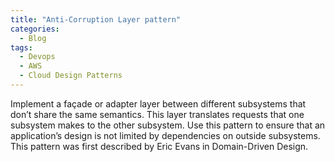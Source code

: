 ```yaml
---
title: "Anti-Corruption Layer pattern"
categories:
  - Blog
tags:
  - Devops
  - AWS
  - Cloud Design Patterns
---
```


Implement a façade or adapter layer between different subsystems that don’t share the same semantics. This layer translates requests that one subsystem makes to the other subsystem. Use this pattern to ensure that an application’s design is not limited by dependencies on outside subsystems. This pattern was first described by Eric Evans in Domain-Driven Design.
